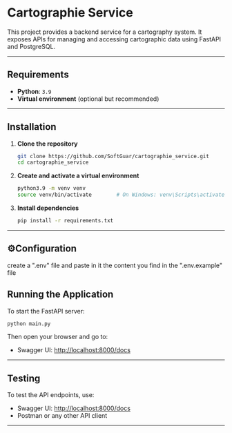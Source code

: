 # Cartographie Service 

This project provides a backend service for a cartography system. It exposes APIs for managing and accessing cartographic data using FastAPI and PostgreSQL.

---

## Requirements

- **Python**: `3.9`
- **Virtual environment** (optional but recommended)

---

## Installation

1. **Clone the repository**
   ```bash
   git clone https://github.com/SoftGuar/cartographie_service.git
   cd cartographie_service
   ```

2. **Create and activate a virtual environment**
   ```bash
   python3.9 -m venv venv
   source venv/bin/activate        # On Windows: venv\Scripts\activate
   ```

3. **Install dependencies**
   ```bash
   pip install -r requirements.txt
   ```

---

## ⚙Configuration
create a ".env" file and paste in it the content you find in the ".env.example" file

## Running the Application

To start the FastAPI server:

```bash
python main.py
```

Then open your browser and go to:

- Swagger UI: [http://localhost:8000/docs](http://localhost:8000/docs)

---

## Testing

To test the API endpoints, use:

- Swagger UI: [http://localhost:8000/docs](http://localhost:8000/docs)
- Postman or any other API client

---

